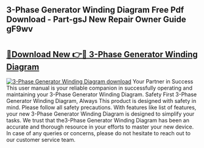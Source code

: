 ## 3-Phase Generator Winding Diagram Free Pdf Download - Part-gsJ New Repair Owner Guide gF9wv

# <h2><a href="http://dfpo3fm.blite.top/?on=3-Phase+Generator+Winding+Diagram">🔗Download New 👉🔴 3-Phase Generator Winding Diagram</a></h2>

[![3-Phase Generator Winding Diagram download](https://i.imgur.com/lujVjoI.png)](http://dfpo3fm.blite.top/?on=3-Phase+Generator+Winding+Diagram)
Your Partner in Success This user manual is your reliable companion in successfully operating and maintaining your 3-Phase Generator Winding Diagram. Safety First 3-Phase Generator Winding Diagram, Always This product is designed with safety in mind. Please follow all safety precautions. With features like list of features, your new 3-Phase Generator Winding Diagram is designed to simplify your tasks. We trust that the3-Phase Generator Winding Diagram has been an accurate and thorough resource in your efforts to master your new device. In case of any queries or concerns, please do not hesitate to reach out to our customer service team.
